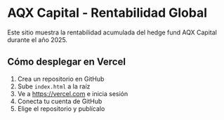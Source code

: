 # AQX Capital - Rentabilidad Global

Este sitio muestra la rentabilidad acumulada del hedge fund AQX Capital durante el año 2025.

## Cómo desplegar en Vercel

1. Crea un repositorio en GitHub
2. Sube `index.html` a la raíz
3. Ve a https://vercel.com e inicia sesión
4. Conecta tu cuenta de GitHub
5. Elige el repositorio y publícalo
